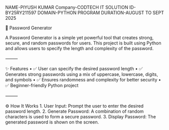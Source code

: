 NAME-PIYUSH KUMAR
Company-CODTECH IT SOLUTION
ID-BY25RY211597
DOMAIN-PYTHON PROGRAM
DURATION-AUGUST TO SEPT 2025


🔑 Password Generator

A Password Generator is a simple yet powerful tool that creates strong, secure, and random passwords for users.
This project is built using Python and allows users to specify the length and complexity of the password.

⸻

✨ Features
	•	✅ User can specify the desired password length
	•	✅ Generates strong passwords using a mix of uppercase, lowercase, digits, and symbols
	•	✅ Ensures randomness and complexity for better security
	•	✅ Beginner-friendly Python project

⸻

⚙ How It Works
	1.	User Input: Prompt the user to enter the desired password length.
	2.	Generate Password: A combination of random characters is used to form a secure password.
	3.	Display Password: The generated password is shown on the screen.
